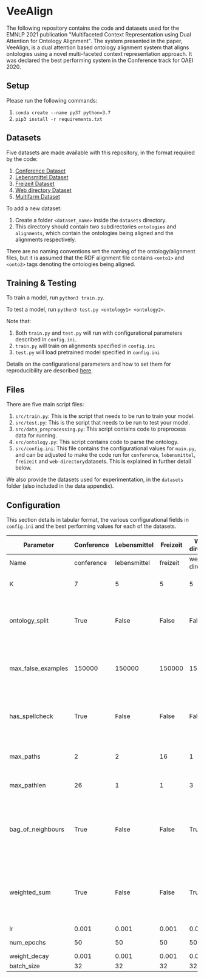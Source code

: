 # VeeAlign

The following repository contains the code and datasets used for the EMNLP 2021 publication "Multifaceted Context Representation using Dual Attention for Ontology Alignment". The system presented in the paper, VeeAlign, is a dual attention based ontology alignment system that aligns ontologies using a novel multi-faceted context representation approach. It was declared the best performing system in the Conference track for OAEI 2020.

## Setup
Please run the following commands: 

1. `conda create --name py37 python=3.7`
2. `pip3 install -r requirements.txt`

## Datasets

Five datasets are made available with this repository, in the format required by the code:

1. [Conference Dataset](http://oaei.ontologymatching.org/2020/conference/index.html)
2. [Lebensmittel Dataset](http://dbs.uni-leipzig.de/file/mapping_lebensmittel.zip)
3. [Freizeit Dataset](http://dbs.uni-leipzig.de/file/mapping_freizeit.zip)
4. [Web directory Dataset](http://dbs.uni-leipzig.de/file/mapping_webdirectory.zip)
5. [Multifarm Dataset](https://www.irit.fr/recherches/MELODI/multifarm/dataset-2015-open.zip)

To add a new dataset:

1. Create a folder `<dataset_name>` inside the `datasets` directory. 
2. This directory should contain two subdirectories `ontologies` and `alignments`, which contain the ontologies being aligned and the alignments respectively.

There are no naming conventions wrt the naming of the ontology/alignment files, but it is assumed that the RDF alignment file contains `<onto1>` and `<onto2>` tags denoting the ontologies being aligned.

## Training & Testing

To train a model, run `python3 train.py`.

To test a model, run `python3 test.py <ontology1> <ontology2>`. 

Note that:

1. Both `train.py` and `test.py` will run with configurational parameters described in `config.ini`.
2. `train.py` will train on alignments specified in `config.ini`
3. `test.py` will load pretrained model specified in `config.ini`

 Details on the configurational parameters and how to set them for reproducibility are described [here](#configuration).

## Files

There are five main script files:
1. `src/train.py`: This is the script that needs to be run to train your model.
2. `src/test.py`: This is the script that needs to be run to test your model.
2. `src/data_preprocessing.py`: This script contains code to preprocess data for running.
3. `src/ontology.py`: This script contains code to parse the ontology.
4. `src/config.ini`: This file contains the configurational values for `main.py`, and can be adjusted to make the code run for `conference`, `lebensmittel`, `freizeit` and `web-directory`datasets. This is explained in further detail below.

We also provide the datasets used for experimentation, in the `datasets` folder (also included in the data appendix).

## Configuration

This section details in tabular format, the various configurational fields in `config.ini` and the best performing values for each of the datasets.

| Parameter          | Conference | Lebensmittel | Freizeit | Web-directory | Description                                                                                    |
|--------------------|------------|--------------|----------|---------------|------------------------------------------------------------------------------------------------|
| Name               | conference | lebensmittel | freizeit | web-directory | Name of dataset                                                                                |
| K                  | 7          | 5            | 5        | 5             | Value of K used in K-fold sliding window                                                       |
| ontology_split     | True       | False        | False    | False         | Split training data at ontology level (True) or on element level (False)                       |
| max_false_examples | 150000     | 150000       | 150000   | 150000        | Max number of false (dissimilar) examples to take while training                               |
| has_spellcheck     | True       | False        | False    | False         | Whether or not to use an English spelling checker while preprocessing.                         |
| max_paths          | 2          | 2            | 16       | 1             | Max number of paths to consider, per node                                                      |
| max_pathlen        | 26         | 1            | 1        | 3             | Max length of the path to consider                                                             |
| bag_of_neighbours  | True       | False        | False    | True          | Determines whether one-hop neighbours are treated as a bag of nodes, or path of length one     |
| weighted_sum       | True       | False        | False    | True          | Determines whether unified path representation is computed using weighted sum, or max pooling  |
| lr                 | 0.001      | 0.001        | 0.001    | 0.001         | Learning rate                                                                                  |
| num_epochs         | 50         | 50           | 50       | 50            | Number of epochs                                                                               |
| weight_decay       | 0.001      | 0.001        | 0.001    | 0.001         | Weight decay                                                                                   |
| batch_size         | 32         | 32           | 32       | 32            | Batch size                                                                                     |
